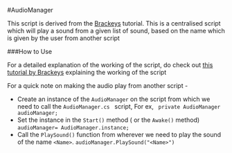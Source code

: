 #AudioManager

This script is derived from the [Brackeys](http://brackeys.com/) tutorial. This is a centralised script which will play a sound from a given list of sound, based on the name which is given by the user from another script

###How to Use

For a detailed explanation of the working of the script, do check out [this tutorial by Brackeys](https://www.youtube.com/watch?v=HhFKtiRd0qI) explaining the working of the script

For a quick note on making the audio play from another script - 
* Create an instance of the ```AudioManager``` on the script from which we need to call the ```AudioManager.cs ```  script, For ex, 
``` private AudioManager audioManager;```
* Set the instance in the  ```Start()``` method ( or the ``` Awake() ``` method)
```audioManager= AudioManager.instance;```
* Call the ```PlaySound()``` function from wherever we need to play the sound of the name ```<Name>```.
```audioManager.PlaySound("<Name>")```
